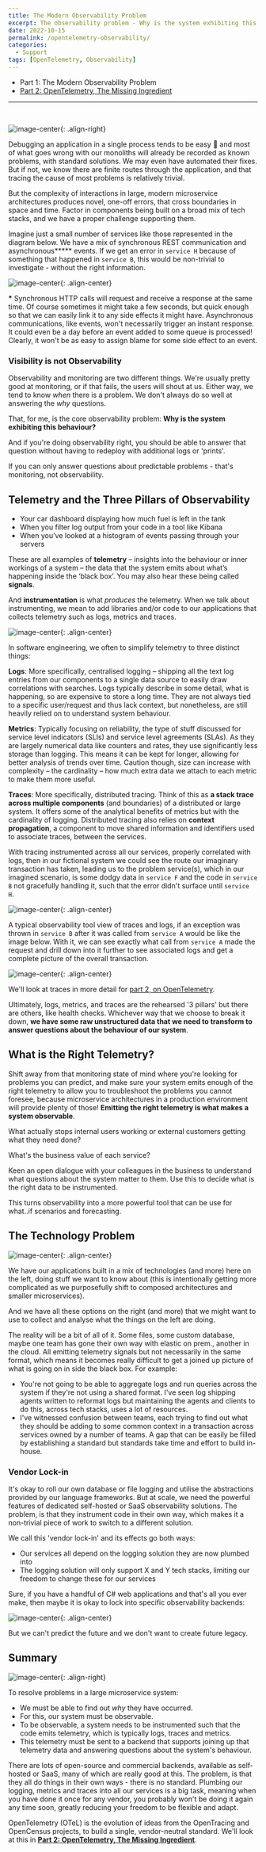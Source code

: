 ```yaml
---
title: The Modern Observability Problem
excerpt: The observability problem - Why is the system exhibiting this behaviour?
date: 2022-10-15
permalink: /opentelemetry-observability/
categories:
  - Support
tags: [OpenTelemetry, Observability]
---
```


- Part 1: The Modern Observability Problem
- [Part 2: OpenTelemetry, The Missing Ingredient](/opentelemetry)

----------------------------
<br/>

![image-center](/assets/images/opentelemetry/stack3.png){: .align-right}

Debugging an application in a single process tends to be easy 💪 and most of what goes wrong with our monoliths will already be recorded as known problems, with standard solutions. We may even have automated their fixes. But if not, we know there are finite routes through the application, and that tracing the cause of most problems is relatively trivial.

But the complexity of interactions in large, modern microservice architectures produces novel, one-off errors, that cross boundaries in space and time. Factor in components being built on a broad mix of tech stacks, and we have a proper challenge supporting them.

Imagine just a small number of services like those represented in the diagram below. We have a mix of synchronous REST communication and asynchronous**\*** events. If we get an error in `service H` because of something that happened in `service B`, this would be non-trivial to investigate - without the right information.

![image-center](/assets/images/opentelemetry/microservices.png){: .align-center}

**\*** Synchronous HTTP calls will request and receive a response at the same time. Of course sometimes it might take a few seconds, but quick enough so that we can easily link it to any side effects it might have. Asynchronous communications, like events, won't necessarily trigger an instant response. It could even be a day before an event added to some queue is processed! Clearly, it won't be as easy to assign blame for some side effect to an event.

### Visibility is not Observability

Observability and monitoring are two different things. We're usually pretty good at monitoring, or if that fails, the users will shout at us. Either way, we tend to know *when* there is a problem. We don't always do so well at answering the *why* questions.

That, for me, is the core observability problem: **Why is the system exhibiting this behaviour?**

And if you're doing observability right, you should be able to answer that question without having to redeploy with additional logs or 'prints'.

If you can only answer questions about predictable problems - that's monitoring, not observability.

## Telemetry and the Three Pillars of Observability

- Your car dashboard displaying how much fuel is left in the tank
- When you filter log output from your code in a tool like Kibana
- When you’ve looked at a histogram of events passing through your servers

These are all examples of **telemetry** – insights into the behaviour or inner workings of a system – the data that the system emits about what’s happening inside the ‘black box’. You may also hear these being called **signals**.

And **instrumentation** is what *produces* the telemetry. When we talk about instrumenting, we mean to add libraries and/or code to our applications that collects telemetry such as logs, metrics and traces.

![image-center](/assets/images/opentelemetry/signals2.png){: .align-center}

In software engineering, we often to simplify telemetry to three distinct things:

**Logs**: More specifically, centralised logging – shipping all the text log entries from our components to a single data source to easily draw correlations with searches. Logs typically describe in some detail, what is happening, so are expensive to store a long time. They are not always tied to a specific user/request and thus lack context, but nonetheless, are still heavily relied on to understand system behaviour.

**Metrics**: Typically focusing on reliability, the type of stuff discussed for service level indicators (SLIs) and service level agreements (SLAs). As they are largely numerical data like counters and rates, they use significantly less storage than logging. This means it can be kept for longer, allowing for better analysis of trends over time. Caution though, size can increase with complexity – the cardinality – how much extra data we attach to each metric to make them more useful.

**Traces**: More specifically, distributed tracing. Think of this as **a stack trace across multiple components** (and boundaries) of a distributed or large system. It offers some of the analytical benefits of metrics but with the cardinality of logging. Distributed tracing also relies on **context propagation**, a component to move shared information and identifiers used to associate traces, between the services.

With tracing instrumented across all our services, properly correlated with logs, then in our fictional system we could see the route our imaginary transaction has taken, leading us to the problem service(s), which in our imagined scenario, is some dodgy data in `service F` and the code in `service B` not gracefully handling it, such that the error didn't surface until `service H`.

![image-center](/assets/images/opentelemetry/microservices2.png){: .align-center}

A typical observability tool view of traces and logs, if an exception was thrown in `service B` after it was called from `service A` would be like the image below. With it, we can see exactly what call from `service A` made the request and drill down into it further to see associated logs and get a complete picture of the overall transaction.

![image-center](/assets/images/opentelemetry/ai-spans.png){: .align-center}

We'll look at traces in more detail for [part 2, on OpenTelemetry](/opentelemetry).

Ultimately, logs, metrics, and traces are the rehearsed '3 pillars' but there are others, like health checks. Whichever way that we choose to break it down, **we have some raw unstructured data that we need to transform to answer questions about the behaviour of our system**.

## What is the Right Telemetry?

Shift away from that monitoring state of mind where you're looking for problems you can predict, and make sure your system emits enough of the right telemetry to allow you to troubleshoot the problems you cannot foresee, because microservice architectures in a production environment will provide plenty of those! **Emitting the right telemetry is what makes a system observable**.

What actually stops internal users working or external customers getting what they need done?

What's the business value of each service?

Keen an open dialogue with your colleagues in the business to understand what questions about the system  matter to them. Use this to decide what is the right data to be instrumented.

This turns observability into a more powerful tool that can be use for what..if scenarios and forecasting.

## The Technology Problem

![image-center](/assets/images/opentelemetry/tech1.png){: .align-center}

We have our applications built in a mix of technologies (and more) here on the left, doing stuff we want to know about (this is intentionally getting more complicated as we purposefully shift to composed architectures and smaller microservices).

And we have all these options on the right (and more) that we might want to use to collect and analyse what the things on the left are doing.

The reality will be a bit of all of it. Some files, some custom database, maybe one team has gone their own way with elastic on prem., another in the cloud. All emitting telemetry signals but not necessarily in the same format, which means it becomes really difficult to get a joined up picture of what is going on in side the black box. For example:

- You're not going to be able to aggregate logs and run queries across the system if they're not using a shared format. I've seen log shipping agents written to reformat logs but maintaining the agents and clients to do this, across tech stacks, uses a lot of resources.
- I've witnessed confusion between teams, each trying to find out what they should be adding to some common context in a transaction across services owned by a number of teams. A gap that can be easily be filled by establishing a standard but standards take time and effort to build in-house.

### Vendor Lock-in

It's okay to roll our own database or file logging and utilise the abstractions provided by our language frameworks. But at scale, we need the powerful features of dedicated self-hosted or SaaS observability solutions. The problem, is that they instrument code in their own way, which makes it a non-trivial piece of work to switch to a different solution.

We call this 'vendor lock-in' and its effects go both ways:

- Our services all depend on the logging solution they are now plumbed into
- The logging solution will only support X and Y tech stacks, limiting our freedom to change these for our services

Sure, if you have a handful of C# web applications and that's all you ever make, then maybe it is okay to lock into specific observability backends:

![image-center](/assets/images/opentelemetry/tech2.png){: .align-center}

But we can't predict the future and we don't want to create future legacy.

## Summary

![image-center](/assets/images/opentelemetry/observable.png){: .align-right}

To resolve problems in a large microservice system:

- We must be able to find out *why* they have occurred.
- For this, our system must be observable.
- To be observable, a system needs to be instrumented such that the code emits telemetry, which is typically logs, traces and metrics.
- This telemetry must be sent to a backend that supports joining up that telemetry data and answering questions about the system's behaviour.

There are lots of open-source and commercial backends, available as self-hosted or SaaS, many of which are really good at this. The problem, is that they all do things in their own ways - there is no standard. Plumbing our logging, metrics and traces into all our services is a big task, meaning when you have done it once for any vendor, you probably won't be doing it again any time soon, greatly reducing your freedom to be flexible and adapt.

OpenTelemetry (OTeL) is the evolution of ideas from the OpenTracing and OpenCensus projects, to build a single, vendor-neutral standard. We'll look at this in **[Part 2: OpenTelemetry, The Missing Ingredient](/opentelemetry)**.
